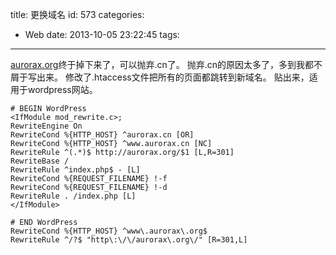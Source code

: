 title: 更换域名
id: 573
categories:
  - Web
date: 2013-10-05 23:22:45
tags:
---

[aurorax.org](http://aurorax.org/)终于掉下来了，可以抛弃.cn了。
抛弃.cn的原因太多了，多到我都不屑于写出来。
修改了.htaccess文件把所有的页面都跳转到新域名。
贴出来，适用于wordpress网站。

	# BEGIN WordPress
	<IfModule mod_rewrite.c>;
	RewriteEngine On
	RewriteCond %{HTTP_HOST} ^aurorax.cn [OR]
	RewriteCond %{HTTP_HOST} ^www.aurorax.cn [NC] 
	RewriteRule ^(.*)$ http://aurorax.org/$1 [L,R=301] 
	RewriteBase /
	RewriteRule ^index.php$ - [L]
	RewriteCond %{REQUEST_FILENAME} !-f
	RewriteCond %{REQUEST_FILENAME} !-d
	RewriteRule . /index.php [L]
	</IfModule>
	
	# END WordPress
	RewriteCond %{HTTP_HOST} ^www\.aurorax\.org$
	RewriteRule ^/?$ "http\:\/\/aurorax\.org\/" [R=301,L]